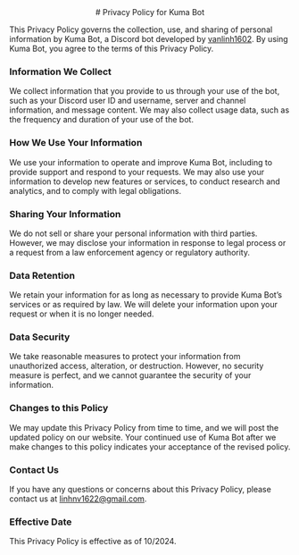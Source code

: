 
<div align="center">
# Privacy Policy for Kuma Bot
</div>

This Privacy Policy governs the collection, use, and sharing of personal information by Kuma Bot, a Discord bot developed by [vanlinh1602](https://github.com/vanlinh1602). By using Kuma Bot, you agree to the terms of this Privacy Policy.

### Information We Collect

We collect information that you provide to us through your use of the bot, such as your Discord user ID and username, server and channel information, and message content. We may also collect usage data, such as the frequency and duration of your use of the bot.

### How We Use Your Information

We use your information to operate and improve Kuma Bot, including to provide support and respond to your requests. We may also use your information to develop new features or services, to conduct research and analytics, and to comply with legal obligations.

### Sharing Your Information

We do not sell or share your personal information with third parties. However, we may disclose your information in response to legal process or a request from a law enforcement agency or regulatory authority.

### Data Retention

We retain your information for as long as necessary to provide Kuma Bot’s services or as required by law. We will delete your information upon your request or when it is no longer needed.

### Data Security

We take reasonable measures to protect your information from unauthorized access, alteration, or destruction. However, no security measure is perfect, and we cannot guarantee the security of your information.

### Changes to this Policy

We may update this Privacy Policy from time to time, and we will post the updated policy on our website. Your continued use of Kuma Bot after we make changes to this policy indicates your acceptance of the revised policy.

### Contact Us

If you have any questions or concerns about this Privacy Policy, please contact us at linhnv1622@gmail.com.

### Effective Date

This Privacy Policy is effective as of 10/2024.